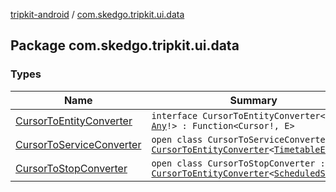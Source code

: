 [tripkit-android](../index.md) / [com.skedgo.tripkit.ui.data](./index.md)

## Package com.skedgo.tripkit.ui.data

### Types

| Name | Summary |
|---|---|
| [CursorToEntityConverter](-cursor-to-entity-converter.md) | `interface CursorToEntityConverter<E : `[`Any`](https://kotlinlang.org/api/latest/jvm/stdlib/kotlin/-any/index.html)`!> : Function<Cursor!, E>` |
| [CursorToServiceConverter](-cursor-to-service-converter/index.md) | `open class CursorToServiceConverter : `[`CursorToEntityConverter`](-cursor-to-entity-converter.md)`<`[`TimetableEntry`](../com.skedgo.tripkit.ui.model/-timetable-entry/index.md)`!>` |
| [CursorToStopConverter](-cursor-to-stop-converter/index.md) | `open class CursorToStopConverter : `[`CursorToEntityConverter`](-cursor-to-entity-converter.md)`<`[`ScheduledStop`](../com.skedgo.tripkit.common.model/-scheduled-stop/index.md)`!>` |
